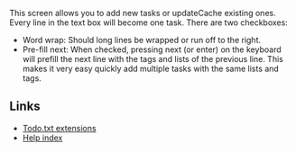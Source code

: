 This screen allows you to add new tasks or updateCache existing ones. Every line in the text box will become one task. There are two checkboxes:

* Word wrap: Should long lines be wrapped or run off to the right.
* Pre-fill next: When checked, pressing next (or enter) on the keyboard will prefill the next line with the
 tags and lists of the previous line. This makes it very easy quickly add multiple tasks with the same lists and tags.

Links
-----
- [Todo.txt extensions](./extensions.en.md)
- [Help index](./index.en.md)

